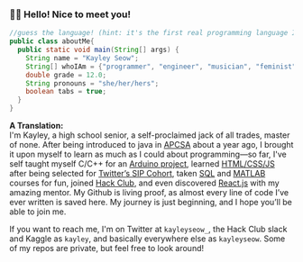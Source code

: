 ### 👋🏻 Hello! Nice to meet you!  
<!--
**kayleyseow/kayleyseow** is a ✨ _special_ ✨ repository because its `README.md` (this file) appears on your GitHub profile.

Here are some ideas to get you started:

- 🔭 I’m currently working on ...
- 🌱 I’m currently learning ...
- 👯 I’m looking to collaborate on ...
- 🤔 I’m looking for help with ...
- 💬 Ask me about ...
- 📫 How to reach me: ...
- 😄 Pronouns: ...
- ⚡ Fun fact: ...
-->
<!---  Row of icons
<p>
  <a href="https://www.linkedin.com/in/kayleyseow/">
    <img align="left" alt="Kayley Seow LinkedIN" width="24px" src="https://cdn.jsdelivr.net/npm/simple-icons@v3/icons/linkedin.svg" />
  </a>
  <a href="https://devpost.com/kayleyseow">
    <img align="left" alt="Kayley Seow Devpost" width="24px" src="http://nealrs.github.io/devpost-follow-button/icon/devpost-512.png" />
  </a>
  <a href="https://repl.it/@kayleyseow">
    <img align="left" alt="Kayley Seow repl.it" width="24px" src="https://cdn.jsdelivr.net/npm/simple-icons@3.2.0/icons/repl-dot-it.svg" />
  </a>
  <a href="https://codepen.io/kayleyseow">
    <img align="left" alt="Kayley Seow Codepen" width="24px" src="https://cdn.jsdelivr.net/npm/simple-icons@3.2.0/icons/codepen.svg" />
  </a>
  <a href="https://glitch.com/@kayleyseow">
    <img align="left" alt="Kayley Seow Glitch" width="24px" src="https://cdn.jsdelivr.net/npm/simple-icons@3.2.0/icons/glitch.svg" />
  </a>
  <a href="https://www.kaggle.com/kayley">
    <img align="left" alt="Kayley Seow Kaggle" width="24px" src="https://cdn.jsdelivr.net/npm/simple-icons@3.2.0/icons/kaggle.svg" />
  </a>
  <a href="https://leetcode.com/kayleyseow/">
    <img align="left" alt="Kayley Seow LeetCode" width="24px" src="https://cdn.jsdelivr.net/npm/simple-icons@3.2.0/icons/leetcode.svg" />
  </a> 
</p>
</br>  
</br>  
 
#### For my programmer friends:  ---> 
```java  
//guess the language! (hint: it's the first real programming language I learned)
public class aboutMe{  
  public static void main(String[] args) {  
    String name = "Kayley Seow";
    String[] whoIAm = {"programmer", "engineer", "musician", "feminist", "student"};
    double grade = 12.0;
    String pronouns = "she/her/hers";
    boolean tabs = true;
  }  
}  
```  
**A Translation:**  
I'm Kayley, a high school senior, a self-proclaimed jack of all trades, master of none. After being introduced to java in [APCSA](https://github.com/kayleyseow/APCSA) about a year ago, I brought it upon myself to learn as much as I could about programming—so far, I've self taught myself C/C++ for an [Arduino project](https://github.com/kayleyseow/Digital-Ruler), learned [HTML/CSS/JS](https://github.com/kayleyseow/SHEQUALITY) after being selected for [Twitter’s SIP Cohort](https://twitter.com/womeng/status/1296530930463580161), taken [SQL](https://github.com/kayleyseow/SQL-for-Data-Science) and [MATLAB](https://github.com/kayleyseow/Introduction-to-Programming-with-MATLAB) courses for fun, joined [Hack Club](https://github.com/hackclub), and even discovered [React.js](https://codepen.io/kayleyseow/pen/QWyzBWd) with my amazing mentor. My Github is living proof, as almost every line of code I’ve ever written is saved here. My journey is just beginning, and I hope you’ll be able to join me. 

If you want to reach me, I'm on Twitter at ```kayleyseow_```, the Hack Club slack and Kaggle as ```kayley```, and basically everywhere else as ```kayleyseow```. Some of my repos are private, but feel free to look around!

